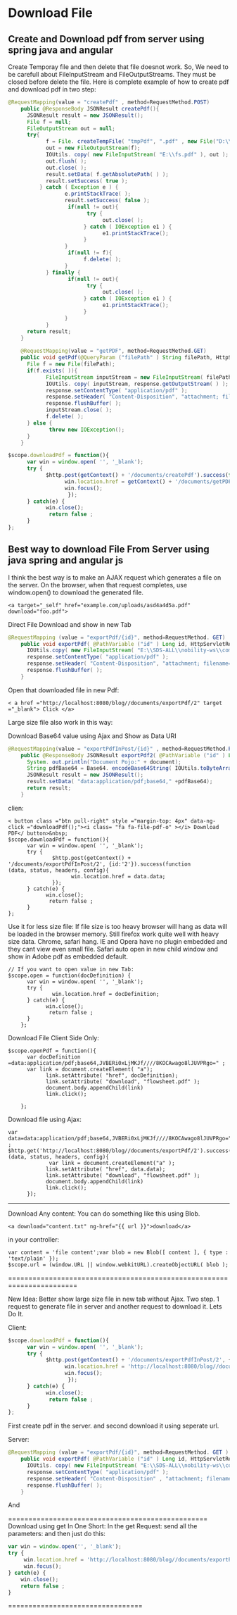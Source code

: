 # Download File

## Create and Download pdf from server using spring java and angular

Create Temporay file and then delete that file doesnot work.
So, We need to be carefull about FileInputStream and FileOutputStreams.
They must be closed before delete the file.
Here is complete example of how to create pdf and download pdf in two step:

```java
@RequestMapping(value = "createPdf" , method=RequestMethod.POST)
    public @ResponseBody JSONResult createPdf(){
      JSONResult result = new JSONResult();
      File f = null;
      FileOutputStream out = null;
      try{
            f = File. createTempFile( "tmpPdf", ".pdf" , new File("D:\\temp" ));
            out = new FileOutputStream(f);
            IOUtils. copy( new FileInputStream( "E:\\fs.pdf" ), out );
            out.flush( );
            out.close( );
            result.setData( f.getAbsolutePath( ) );
            result.setSuccess( true );
          } catch ( Exception e ) {
                  e.printStackTrace( );
                  result.setSuccess( false );
                   if(null != out){
                         try {
                              out.close( );
                        } catch ( IOException e1 ) {
                              e1.printStackTrace();
                        }
                  }
                   if(null != f){
                        f.delete( );
                  }
            } finally {
                   if(null != out){
                         try {
                              out.close( );
                        } catch ( IOException e1 ) {
                              e1.printStackTrace();
                        }
                  }
            }
      return result;
    }
   
    @RequestMapping(value = "getPDF", method=RequestMethod.GET)
    public void getPdf(@QueryParam ("filePath" ) String filePath, HttpServletResponse response) throws IOException{
      File f = new File(filePath);
      if(f.exists( )){
            FileInputStream inputStream = new FileInputStream( filePath);
            IOUtils. copy( inputStream, response.getOutputStream( ) );
            response.setContentType( "application/pdf" );
            response.setHeader( "Content-Disposition", "attachment; filename=somefile.pdf");
            response.flushBuffer( );
            inputStream.close( );
            f.delete( );
      } else {
             throw new IOException();
      }
    }
```

```javascript
$scope.downloadPdf = function(){
      var win = window.open( '', '_blank');
      try {
            $http.post(getContext() + '/documents/createPdf').success(function (data, status, headers, config){
                  win.location.href = getContext() + '/documents/getPDF?filePath=' +encodeURIComponent(data.data);
                  win.focus();
                   });
      } catch(e) {
            win.close();
             return false ;
      }
};
```

## Best way to download File From Server using java spring and angular js

I think the best way is to make an AJAX request which generates a file on the server. On the browser, when that request completes, use window.open() to download the generated file.

```
<a target="_self" href="example.com/uploads/asd4a4d5a.pdf" download="foo.pdf">
```
Direct File Download and show in new Tab

```java
@RequestMapping (value = "exportPdf/{id}", method=RequestMethod. GET)
    public void exportPdf( @PathVariable ("id" ) Long id, HttpServletResponse response) throws IOException{      
      IOUtils.copy( new FileInputStream( "E:\\SDS-ALL\\nobility-ws\\com.fs\\OASIS_ADMISSION.pdf" ), response.getOutputStream( ) );
      response.setContentType( "application/pdf" );
      response.setHeader( "Content-Disposition", "attachment; filename=somefile.pdf");
      response.flushBuffer( );
    }
```
Open that downloaded file in new Pdf:

```
< a href ="http://localhost:8080/blog//documents/exportPdf/2" target ="_blank"> Click </a>
```

Large size file also work in this way:

Download Base64 value using Ajax and Show as Data URI

```java
@RequestMapping(value = "exportPdfInPost/{id}" , method=RequestMethod.POST )
    public @ResponseBody JSONResult exportPdf2( @PathVariable ("id" ) Long id, Document document, HttpServletResponse response) throws IOException{
      System. out.println("Document Pojo:" + document);      
      String pdfBase64 = Base64. encodeBase64String( IOUtils.toByteArray( new FileInputStream( "E:\\SDS-ALL\\nobility-ws\\com.fs\\OASIS_ADMISSION.pdf" )) );
      JSONResult result = new JSONResult();
      result.setData( "data:application/pdf;base64," +pdfBase64);
      return result;
    }
```

clien:

```
< button class ="btn pull-right" style ="margin-top: 4px" data-ng-click ="downloadPdf();"><i class= "fa fa-file-pdf-o" ></i> Download PDF</ button>&nbsp;
$scope.downloadPdf = function(){
      var win = window.open( '', '_blank');
      try {
              $http.post(getContext() + '/documents/exportPdfInPost/2', {id:'2'}).success(function           (data, status, headers, config){
                    win.location.href = data.data;
              });
      } catch(e) {
            win.close();
             return false ;
      }          
};
```

Use it for less size file: If file size is too heavy browser will hang as data will be loaded in the browser memory. Still firefox work quite well with heavy size data.
Chrome, safari hang. IE and Opera have no plugin embedded and they cant view even small file.
Safari auto open in new child window and show in Adobe pdf as embedded default.

```
// If you want to open value in new Tab:
$scope.open = function(docDefinition) {
      var win = window.open( '', '_blank');
      try {
              win.location.href = docDefinition;
      } catch(e) {
            win.close();
             return false ;
      }
    };
```
Download File Client Side Only:

```
$scope.openPdf = function(){
      var docDefinition =data:application/pdf;base64,JVBERi0xLjMKJf////8KOCAwago8lJUVPRgo=" ; 
      var link = document.createElement( "a");
            link.setAttribute( "href", docDefinition);
            link.setAttribute( "download", "flowsheet.pdf" );
            document.body.appendChild(link)
            link.click();
      
    };
```
Download file using Ajax:

```
var data=data:application/pdf;base64,JVBERi0xLjMKJf////8KOCAwago8lJUVPRgo=" ;
$http.get('http://localhost:8080/blog//documents/exportPdf/2').success(function (data, status, headers, config){            
             var link = document.createElement("a" );
            link.setAttribute( "href", data.data);
            link.setAttribute( "download", "flowsheet.pdf" );
            document.body.appendChild(link)
            link.click();
      });
```

***********************************************************************
Download Any content:
You can do something like this using Blob.
```
<a download="content.txt" ng-href="{{ url }}">download</a>
```
in your controller:
```
var content = 'file content';var blob = new Blob([ content ], { type : 'text/plain' });
$scope.url = (window.URL || window.webkitURL).createObjectURL( blob );
```
=======================================================================

New Idea:
Better show large size file in new tab without Ajax.
Two step. 1 request to generate file in server and another request to download it.
Lets Do It.

Client:

```javascript
$scope.downloadPdf = function(){
      var win = window.open( '', '_blank');
      try {
            $http.post(getContext() + '/documents/exportPdfInPost/2', {id:'2'}).success(function (data, status, headers, config){
                  win.location.href = 'http://localhost:8080/blog//documents/exportPdf/2' ;
                  win.focus();
                   });
      } catch(e) {
            win.close();
             return false ;
      }
};
```
First create pdf in the server. and second download it using seperate url.

Server:

```java
@RequestMapping (value = "exportPdf/{id}", method=RequestMethod. GET )
    public void exportPdf( @PathVariable ("id" ) Long id, HttpServletResponse response) throwsIOException{      
      IOUtils. copy( new FileInputStream( "E:\\SDS-ALL\\nobility-ws\\com.fs\\OASIS_ADMISSION.pdf" ), response.getOutputStream( ) );
      response.setContentType( "application/pdf" );
      response.setHeader( "Content-Disposition" , "attachment; filename=somefile.pdf");
      response.flushBuffer( );
    }
```
And

=================================================
Download using get In One Short:
In the get Request: send all the parameters: and then just do this:

```javascript
var win = window.open('', '_blank');
try {
     win.location.href = 'http://localhost:8080/blog//documents/exportPdf/2 ?encodeURIComponent(selected_user.Username) encode params...' ;
     win.focus();
} catch(e) {
    win.close();
    return false ;
}
```
=================================




